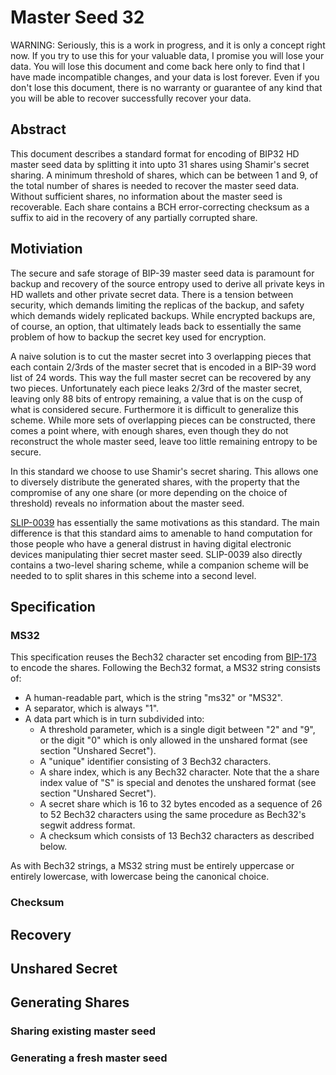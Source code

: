 # Master Seed 32

WARNING: Seriously, this is a work in progress, and it is only a concept right now.
If you try to use this for your valuable data, I promise you will lose your data.
You will lose this document and come back here only to find that I have made incompatible changes,
and your data is lost forever. Even if you don't lose this document, there is no warranty or
guarantee of any kind that you will be able to recover successfully recover your data.

## Abstract

This document describes a standard format for encoding of BIP32 HD master seed data by splitting it into upto 31 shares using Shamir's secret sharing.
A minimum threshold of shares, which can be between 1 and 9, of the total number of shares is needed to recover the master seed data.
Without sufficient shares, no information about the master seed is recoverable.
Each share contains a BCH error-correcting checksum as a suffix to aid in the recovery of any partially corrupted share.

## Motiviation

The secure and safe storage of BIP-39 master seed data is paramount for backup and recovery of the source entropy used to derive all private keys in HD wallets and other private secret data.
There is a tension between security, which demands limiting the replicas of the backup, and safety which demands widely replicated backups.
While encrypted backups are, of course, an option, that ultimately leads back to essentially the same problem of how to backup the secret key used for encryption.

A naive solution is to cut the master secret into 3 overlapping pieces that each contain 2/3rds of the master secret that is encoded in a BIP-39 word list of 24 words.
This way the full master secret can be recovered by any two pieces.
Unfortunately each piece leaks 2/3rd of the master secret, leaving only 88 bits of entropy remaining, a value that is on the cusp of what is considered secure.
Furthermore it is difficult to generalize this scheme.
While more sets of overlapping pieces can be constructed, there comes a point where, with enough shares, even though they do not reconstruct the whole master seed, leave too little remaining entropy to be secure.

In this standard we choose to use Shamir's secret sharing.
This allows one to diversely distribute the generated shares, with the property that the compromise of any one share (or more depending on the choice of threshold) reveals no information about the master seed.

[SLIP-0039](https://github.com/satoshilabs/slips/blob/master/slip-0039.md) has essentially the same motivations as this standard.
The main difference is that this standard aims to amenable to hand computation for those people who have a general distrust in having digital electronic devices manipulating thier secret master seed.
SLIP-0039 also directly contains a two-level sharing scheme, while a companion scheme will be needed to to split shares in this scheme into a second level.

## Specification

### MS32

This specification reuses the Bech32 character set encoding from [BIP-173](https://en.bitcoin.it/wiki/BIP_0173) to encode the shares.
Following the Bech32 format, a MS32 string consists of:

* A human-readable part, which is the string "ms32" or "MS32".
* A separator, which is always "1".
* A data part which is in turn subdivided into:
  + A threshold parameter, which is a single digit between "2" and "9", or the digit "0" which is only allowed in the unshared format (see section "Unshared Secret").
  + A "unique" identifier consisting of 3 Bech32 characters.
  + A share index, which is any Bech32 character.  Note that the a share index value of "S" is special and denotes the unshared format (see section "Unshared Secret").
  + A secret share which is 16 to 32 bytes encoded as a sequence of 26 to 52 Bech32 characters using the same procedure as Bech32's segwit address format.
  + A checksum which consists of 13 Bech32 characters as described below.

As with Bech32 strings, a MS32 string must be entirely uppercase or entirely lowercase, with lowercase being the canonical choice.

### Checksum

## Recovery

## Unshared Secret

## Generating Shares

### Sharing existing master seed

### Generating a fresh master seed
